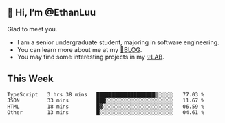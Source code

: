 ## 👋 Hi, I’m @EthanLuu

Glad to meet you.

- I am a senior undergraduate student, majoring in software engineering.
- You can learn more about me at my [📝BLOG](https://blog.ethanloo.cn).
- You may find some interesting projects in my [💡LAB](https://lab.ethanloo.cn).

## This Week
<!--START_SECTION:waka-->

```text
TypeScript   3 hrs 38 mins   ███████████████████▒░░░░░   77.03 %
JSON         33 mins         ███░░░░░░░░░░░░░░░░░░░░░░   11.67 %
HTML         18 mins         █▓░░░░░░░░░░░░░░░░░░░░░░░   06.59 %
Other        13 mins         █░░░░░░░░░░░░░░░░░░░░░░░░   04.61 %
```

<!--END_SECTION:waka-->
